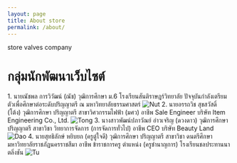 ```yaml
---
layout: page
title: About store
permalink: /about/
---
```

store valves company
<h1>กลุ่มนักพัฒนาเว็บไซต์</h1>
1. นายณัชพล การวิวัฒน์ (ณัช)
วุฒิการศึกษา ม.6 โรงเรียนสันติราษฎร์วิทยาลัย
ปัจจุบันกำลังเตรียมตัวเพื่อศึกษาต่อระดับปริญญาตรี ณ มหาวิทยาลัยธรรมศาสตร์
<img src="assets/Nut.jpg" alt="Nut"/>
2. นายอรรถวิช สุขสวัสดิ์ (โต้ง)
วุฒิการศึกษา ปริญญาตรี
สาขาวิศวกรรมไฟฟ้า (มศว)
อาชีพ Sale Engineer 
บริษัท Item Engineering Co., Ltd.
<img src="/assets/Tong.jpg" alt="Tong">
3. นางสาวพัฒน์ปภาวัณย์ อ่าวเจริญ (ดวงดาว)
วุฒิการศึกษา ปริญญาตรี 
สาขาวิชา วิทยาการจัดการ (การจัดการทั่วไป)
อาชีพ CEO บริษัท Beauty Land
<img src="/assets/Dao.jpg" alt="Dao">
4. นายสุทธิลักษ์ หยิบยก (ครูตู๋ใจดี)
วุฒิการศึกษา ปริญญาตรี
สาขาวิชา ดนตรีศึกษา
มหาวิทยาลัยราชภัฏนครราชสีมา
อาชีพ ข้าราชการครู ตำแหน่ง (ครูชำนาญการ)
โรงเรียนชลประทานนาตลิ่งชัน
<img src="/assets/Tu.jpg" alt="Tu">

